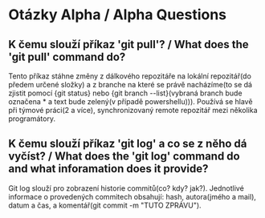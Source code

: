 # Otázky Alpha / Alpha Questions

## K čemu slouží příkaz 'git pull'? / What does the 'git pull' command do?

Tento příkaz stáhne změny z dálkového repozitáře na lokální repozitář(do předem určené složky) a z branche na které se právě nacházíme(to se dá zjistit pomocí {git status} nebo {git branch --list}(vybraná branch bude označena * a text bude zelený(v případě powershellu))). Používá se hlavě při týmové práci(2 a více), synchronizovaný remote repozitář mezi několika programátory.

## K čemu slouží příkaz 'git log' a co se z něho dá vyčíst? / What does the 'git log' command do and what inforamation does it provide?

Git log slouží pro zobrazení historie commitů(co? kdy? jak?). Jednotlivé informace o provedených commitech obsahují: hash, autora(jmého a mail), datum a čas, a komentář(git commit -m "TUTO ZPRÁVU").